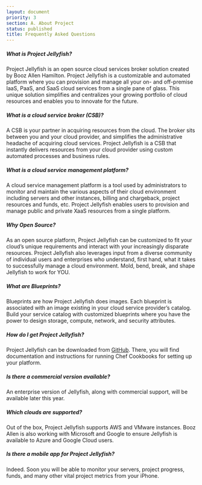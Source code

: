 ```yaml
---
layout: document
priority: 3
section: A. About Project
status: published
title: Frequently Asked Questions
---
```


##### What is Project Jellyfish?
Project Jellyfish is an open source cloud services broker solution created by Booz Allen Hamilton. Project Jellyfish is a customizable and automated platform where you can provision and manage all your on- and off-premise IaaS, PaaS, and SaaS cloud services from a single pane of glass. This unique solution simplifies and centralizes your growing portfolio of cloud resources and enables you to innovate for the future.

##### What is a cloud service broker (CSB)?
A CSB is your partner in acquiring resources from the cloud. The broker sits between you and your cloud provider, and simplifies the administrative headache of acquiring cloud services. Project Jellyfish is a CSB that instantly delivers resources from your cloud provider using custom automated processes and business rules.

##### What is a cloud service management platform?
A cloud service management platform is a tool used by administrators to monitor and maintain the various aspects of their cloud environment including servers and other instances, billing and chargeback, project resources and funds, etc. Project Jellyfish enables users to provision and manage public and private XaaS resources from a single platform.


##### Why Open Source?
As an open source platform, Project Jellyfish can be customized to fit your cloud’s unique requirements and interact with your increasingly disparate resources. Project Jellyfish also leverages input from a diverse community of individual users and enterprises who understand, first hand, what it takes to successfully manage a cloud environment. Mold, bend, break, and shape Jellyfish to work for YOU.

##### What are Blueprints?
Blueprints are how Project Jellyfish does images. Each blueprint is associated with an image existing in your cloud service provider’s catalog. Build your service catalog with customized blueprints where you have the power to design storage, compute, network, and security attributes.

##### How do I get Project Jellyfish?
Project Jellyfish can be downloaded from [GitHub](https://github.com/projectjellyfish). There, you will find documentation and instructions for running Chef Cookbooks for setting up your platform.

##### Is there a commercial version available?
An enterprise version of Jellyfish, along with commercial support, will be available later this year.

##### Which clouds are supported?
Out of the box, Project Jellyfish supports AWS and VMware instances. Booz Allen is also working with Microsoft and Google to ensure Jellyfish is available to Azure and Google Cloud users.

##### Is there a mobile app for Project Jellyfish?
Indeed. Soon you will be able to monitor your servers, project progress, funds, and many other vital project metrics from your iPhone.
